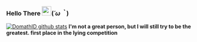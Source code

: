 ### Hello There <a href='https://www.bacotan-wibu.com'><img src="https://github.com/TheDudeThatCode/TheDudeThatCode/blob/master/Assets/Hi.gif" width="25px"></a>(*´ω｀*)

[![DomathID github stats](https://github-readme-stats.vercel.app/api?username=domathid&cache_seconds=1800&locale=cn&show_icons=true&bg_color=ffffff&title_color=008082&text_color=594a4e&icon_color=ff8ba7)](https://www.bacotan-wibu.com/)
**I'm not a great person, but I will still try to be the greatest. 
first place in the lying competition**
